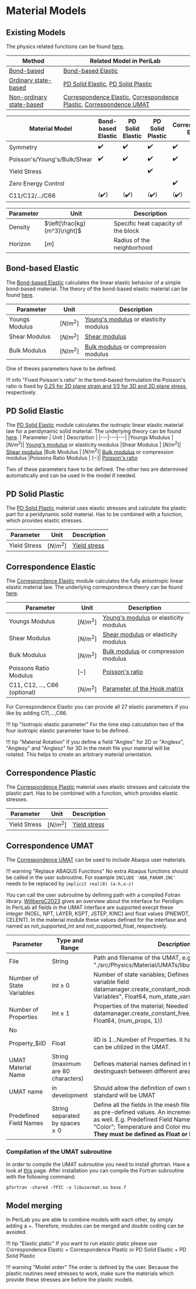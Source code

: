 # Material Models

## Existing Models
The physics related functions can be found [here](@ref "Physics - Functions").

| Method | Related Model in PeriLab |
|---|---|
| [Bond-based](@ref "Bond-based Peridynamics") | [Bond-based Elastic](https://github.com/PeriHub/PeriLab.jl/blob/main/src/Physics/Material/BondBased/Bondbased_Elastic.jl) |
| [Ordinary state-based](@ref "Ordinary state-based Peridynamics") | [PD Solid Elastic](https://github.com/PeriHub/PeriLab.jl/blob/main/src/Physics/Material/Material_Models/PD_Solid_Elastic.jl), [PD Solid Plastic](https://github.com/PeriHub/PeriLab.jl/blob/main/src/Physics/Material/Material_Models/PD_Solid_Plastic.jl) |
|[Non-ordinary state-based](@ref "Correspondence Peridynamics")| [Correspondence Elastic](https://github.com/PeriHub/PeriLab.jl/blob/main/src/Physics/Material/Material_Models/Correspondence_Elastic.jl), [Correspondence Plastic](https://github.com/PeriHub/PeriLab.jl/blob/main/src/Physics/Material/Material_Models/Correspondence_Plastic.jl), [Correspondence UMAT](https://github.com/PeriHub/PeriLab.jl/blob/main/src/Physics/Material/Material_Models/Correspondence_UMAT.jl)|


| Material Model             | Bond-based Elastic | PD Solid Elastic | PD Solid Plastic | Correspondence Elastic | Correspondence Plastic |
|----------------------------|-------------------|------------------|------------------|------------------------|------------------------|
| Symmetry                   | ✔️| ✔️ | ✔️ | ✔️     | ✔️     |
| Poisson's/Young's/Bulk/Shear | ✔️| ✔️ | ✔️ | ✔️     | ✔️     |
| Yield Stress               |                   |                  | ✔️|                        | ✔️     |
| Zero Energy Control        |                   |                  |                  | ✔️     | ✔️     |
| C11/C12/.../C66            | (✔️)| (✔️) | (✔️) | (✔️)     | (✔️)     |

| Parameter | Unit | Description |
|---|---|---|
| Density |  $\left[\frac{kg}{m^3}\right]$ | Specific heat capacity of the block  
| Horizon |  $[m]$ | Radius of the neighborhood |

## Bond-based Elastic

 The [Bond-based Elastic](https://github.com/PeriHub/PeriLab.jl/blob/main/src/Physics/Material/BondBased/Bondbased_Elastic.jl) calculates the linear elastic behavior of a simple bond-based material. The theory of the bond-based elastic material can be found [here](@ref "Bond-based Peridynamics").

| Parameter | Unit | Description |
|---|---|---|
|Youngs Modulus | $\left[N/m^2\right]$| [Young's modulus](https://en.wikipedia.org/wiki/Young%27s_modulus) or elasticity modulus
|Shear Modulus | $\left[N/m^2\right]$| [Shear modulus](https://en.wikipedia.org/wiki/Shear_modulus)
|Bulk Modulus | $\left[N/m^2\right]$| [Bulk modulus](https://en.wikipedia.org/wiki/Bulk_modulus) or compression modulus

One of theses parameters have to be defined.

!!! info "Fixed Poisson's ratio"
    In the bond-based formulation the Poisson's ratio is fixed by [0.25 for 2D plane strain and 1/3 for 3D and 2D plane stress](https://link.springer.com/article/10.1007/s42102-019-00021-x), respectively.

## PD Solid Elastic

The [PD Solid Elastic](https://github.com/PeriHub/PeriLab.jl/blob/main/src/Physics/Material/Material_Models/PD_Solid_Elastic.jl) module calculates the isotropic linear elastic material law for a peridynamic solid material. The underlying theory can be found [here](@ref "Ordinary state-based Peridynamics").
| Parameter | Unit | Description |
|---|---|---|
|Youngs Modulus | $\left[N/m^2\right]$| [Young's modulus](https://en.wikipedia.org/wiki/Young%27s_modulus) or elasticity modulus
|Shear Modulus | $\left[N/m^2\right]$| [Shear modulus](https://en.wikipedia.org/wiki/Shear_modulus)
|Bulk Modulus | $\left[N/m^2\right]$| [Bulk modulus](https://en.wikipedia.org/wiki/Bulk_modulus) or compression modulus
|Poissons Ratio Modulus | $\left[-\right]$| [Poisson's ratio](https://en.wikipedia.org/wiki/Poisson%27s_ratio)

Two of these parameters have to be defined. The other two are determined automatically and can be used in the model if needed.

## PD Solid Plastic

The [PD Solid Plastic](https://github.com/PeriHub/PeriLab.jl/blob/main/src/Physics/Material/Material_Models/PD_Solid_Plastic.jl) material uses elastic stresses and calculate the plastic part for a peridynamic solid material. Has to be combined with a function, which provides elastic stresses.

| Parameter | Unit | Description |
|---|---|---|
|Yield Stress | $\left[N/m^2\right]$| [Yield stress](https://en.wikipedia.org/wiki/Yield_(engineering))


## Correspondence Elastic
The [Correspondence Elastic](https://github.com/PeriHub/PeriLab.jl/blob/main/src/Physics/Material/Material_Models/Correspondence_Elastic.jl) module calculates the fully anisotropic linear elastic material law. The underlying correspondence theory can be found [here](@ref "Correspondence Peridynamics").

| Parameter | Unit | Description |
|---|---|---|
|Youngs Modulus | $\left[N/m^2\right]$| [Young's modulus](https://en.wikipedia.org/wiki/Young%27s_modulus) or elasticity modulus
|Shear Modulus | $\left[N/m^2\right]$| [Shear modulus](https://en.wikipedia.org/wiki/Shear_modulus) or elasticity modulus
|Bulk Modulus | $\left[N/m^2\right]$| [Bulk modulus](https://en.wikipedia.org/wiki/Bulk_modulusseh) or compression modulus
|Poissons Ratio Modulus | $\left[-\right]$| [Poisson's ratio](https://en.wikipedia.org/wiki/Poisson%27s_ratio)
|C11, C12, ..., C66 (optional) | $\left[N/m^2\right]$| [Parameter of the Hook matrix](https://en.wikipedia.org/wiki/Hooke%27s_law#Matrix_representation_(stiffness_tensor))

For Correspondence Elastic you can provide all 27 elastic parameters if you like by adding C11,...,C66. 

!!! tip "Isotropic elastic parameter"
    For the time step calculation two of the four isotropic elastic parameter have to be defined.

!!! tip "Material Rotation"
    If you define a field "Angles" for 2D or "Anglesx", "Anglesy" and "Anglesz" for 3D in the mesh file your material will be rotated. This helps to create an arbitrary material orientation.

## Correspondence Plastic
The [Correspondence Plastic](https://github.com/PeriHub/PeriLab.jl/blob/main/src/Physics/Material/Material_Models/Correspondence_Plastic.jl) material uses elastic stresses and calculate the plastic part. Has to be combined with a function, which provides elastic stresses.

| Parameter | Unit | Description |
|---|---|---|
|Yield Stress | $\left[N/m^2\right]$| [Yield stress](https://en.wikipedia.org/wiki/Yield_(engineering))

## Correspondence UMAT
The [Correspondence UMAT](https://github.com/PeriHub/PeriLab.jl/blob/main/src/Physics/Material/Material_Models/Correspondence_UMAT.jl) can be used to include Abaqus user materials.

!!! warning "Replace ABAQUS Functions"
    No extra Abaqus functions should be called in the user subroutine. For example `INCLUDE 'ABA_PARAM.INC'` needs to be replaced by `implicit real(8) (a-h,o-z)`

You can call the user subroutine by defining path with a compiled Fotran library.
[WillbergC2023](@cite) gives an overview about the interface for Peridigm. In PeriLab all fields in the UMAT interface are supported execpt these integer (NOEL, NPT, LAYER, KSPT, JSTEP, KINC) and float values (PNEWDT, CELENT). In the material module these values defined for the interfase and named as not_supported_int and not_supported_float, respectively.

| Parameter | Type and Range | Description | Optional |
|---|---|---|---|
| File | String | Path and filename of the UMAT, e.g. "./src/Physics/Material/UMATs/libusertest.so" | No |
| Number of State Variables | Int $\geq$ 0 | Number of state variables; Defines the size of state variable field datamanager.create_constant_node_field("State Variables", Float64, num_state_vars)| yes |
| Number of Properties | Int $\geq$ 1 | Properties of the material; Needed for the propterty field datamanager.create_constant_free_size_field("Properties", Float64, (num_props, 1))
 | No |
| Property_$iID| Float | iID is 1...Number of Properties. It has to be in order and can be utilized in the UMAT. | No|
|UMAT Material Name|String (maximum are 80 characters)| Defines material names defined in the UMAT to destinguash between different areas of the Fortran routine | Yes |
|UMAT name| in development | Should allow the definition of own subroutine name. The standard will be UMAT| in development |
|Predefined Field Names| String separated by spaces $\geq0$ | Define all the fields in the mesh file which should be used as pre-defined values. An increment field is than defined as well. E.g. Predefined Field Names: "Temperature" "Color"; Temperature and Color must exist in the mesh file. **They must be defined as Float or Int in that case**.| Yes|

### Compilation of the UMAT subroutine
In order to compile the UMAT subroutine you need to install gfortran. Have a look at [this](https://fortran-lang.org/en/learn/os_setup/install_gfortran/) page.
After installation you can compile the Fortran subroutine with the following command:

```shell
gfortran -shared -fPIC -o libusermat.so base.f 
```

## Model merging

In PeriLab you are able to combine models with each other, by simply adding a +. Therefore, modules can be merged and double coding can be avoided.

!!! tip "Elastic platic"
    If you want to run elastic platic please use Correspondence Elastic + Correspondence Plastic or PD Solid Elastic + PD Solid Plastic

!!! warning "Model order"
    The order is defined by the user. Because the plastic routines need stresses to work, make sure the materials which provide these stresses are before the plastic models.



